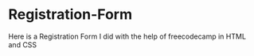 # Registration-Form
Here is a Registration Form I did with the help of freecodecamp in HTML and CSS
